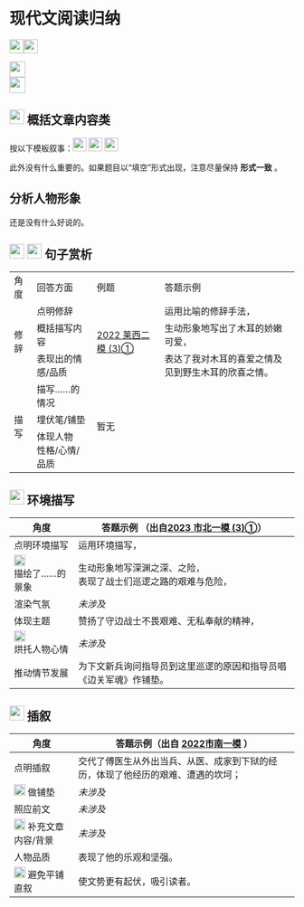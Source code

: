 # 现代文阅读归纳
<img src="https://img.shields.io/badge/版本-Alpha 0.1 (2023.6.2)-a" height="25"><img src="https://img.shields.io/badge/文章处于 Alpha 状态，意味着可能存在未经证实的错误。-orange" height="25">


<img src="https://img.shields.io/badge/基本原则-①多写&nbsp;②概括文章内容，写文章主旨/人物品质/性格/事物观点/情感-blue" height="28"><br>
<img src="https://img.shields.io/badge/观前提示-此归纳[仅供参考]，严禁架空文章空谈大话，否则极易一分不得！-ff0000" height="28">


<h2><img src="https://img.shields.io/badge/易考-12a182" height="26"> 概括文章内容类</h2>


按以下模板叙事：<img src="https://img.shields.io/badge/什么人-red" height="24"> <img src="https://img.shields.io/badge/干了什么事-12aa9c" height="24"> <img src="https://img.shields.io/badge/结果如何-fcc307" height="24">

此外没有什么重要的。如果题目以“填空”形式出现，注意尽量保持 **形式一致** 。

## 分析人物形象

还是没有什么好说的。

## <img src="https://img.shields.io/badge/易考-12a182" height="26"> <img src="https://img.shields.io/badge/必会-ff0000" height="26"> 句子赏析

<table>
	<tr>
	    <td >角度</td>
	    <td>回答方面</td>  
	    <td>例题</td>
        <td>答题示例</td>
	</tr >
	<tr >
	    <td rowspan="3">修辞</td>
	    <td>点明修辞</td>
	    <td rowspan="3"><a href="https://www.jyeoo.com/chinese/ques/detail/8ebbb102-bf15-415f-925f-259420086d74?so=4&yr=2022&rg=1080200">2022 莱西二模 (3)①</a></td>
        <td>运用比喻的修辞手法，
	</tr>
    <tr>
        <td>概括描写内容</td>
        <td>生动形象地写出了木耳的娇嫩可爱，</td>
    </tr>
	<tr>
        <td>表现出的情感/品质</td>
	    <td>表达了我对木耳的喜爱之情及见到野生木耳的欣喜之情。</td>
	</tr>
	<tr>
	    <td rowspan="3">描写</td>
        <td>描写……的情况</td>
        <td rowspan="3">暂无</td>
        <td rowspan="3"></td>
	</tr>
    <tr>
        <td>埋伏笔/铺垫</td>
    </tr>
    <tr>
        <td>体现人物<br>性格/心情/品质</td>
</table>


##  <img src="https://img.shields.io/badge/易考-12a182" height="26"> 环境描写

|角度|答题示例 （出自[2023 市北一模 (3)①](https://www.jyeoo.com/chinese/ques/detail/100b42d5-6915-1570-bd52-554a07925fec?so=4&yr=2023&rg=1080200)）|
|-|-|
|点明环境描写|运用环境描写，|
|<img src="https://img.shields.io/badge/易考-12a182" height="20"><br>描绘了……的景象|生动形象地写深渊之深、之险，<br>表现了战士们巡逻之路的艰难与危险，|
|渲染气氛|*未涉及*|
|体现主题|赞扬了守边战士不畏艰难、无私奉献的精神，|
|<img src="https://img.shields.io/badge/易考-12a182" height="20"><br>烘托人物心情|*未涉及*|
|推动情节发展|为下文新兵询问指导员到这里巡逻的原因和指导员唱《边关军魂》作铺垫。|

##  <img src="https://img.shields.io/badge/易考-12a182" height="26"> 插叙

|角度|答题示例（出自 [2022市南一模](https://www.jyeoo.com/chinese/ques/detail/339bb710-0153-4415-a580-95f7d725b77f?so=4&yr=2022&rg=1080200) ）|
|-|-|
|点明插叙|交代了傅医生从外出当兵、从医、成家到下狱的经历，体现了他经历的艰难、遭遇的坎坷；|
|<img src="https://img.shields.io/badge/易考-12a182" height="20"> 做铺垫|*未涉及*|
|照应前文|*未涉及*|
|<img src="https://img.shields.io/badge/易考-12a182" height="20"> 补充文章内容/背景|*未涉及*|
|人物品质|表现了他的乐观和坚强。|   
|<img src="https://img.shields.io/badge/套话-fba414" height="20"> 避免平铺直叙|使文势更有起伏，吸引读者。|